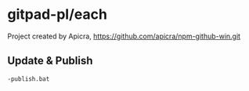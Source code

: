 # gitpad-pl/each 
Project created by Apicra, https://github.com/apicra/npm-github-win.git 

## Update & Publish
    
    -publish.bat
